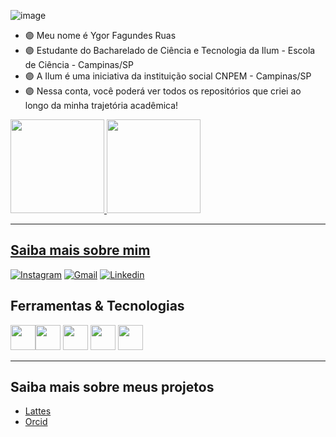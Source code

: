 ![image](https://github.com/YgorRuas/YgorRuas/assets/106711102/ac0fb053-c10b-4dbd-a5d5-5316a5a29005)

- 🟣 Meu nome é Ygor Fagundes Ruas
- 🟣 Estudante do Bacharelado de Ciência e Tecnologia da Ilum - Escola de Ciência - Campinas/SP
- 🟣 A Ilum é uma iniciativa da instituição social CNPEM - Campinas/SP
- 🟣 Nessa conta, você poderá ver todos os repositórios que criei ao longo da minha trajetória acadêmica!

<div> 
<a href="https://github.com/seu-usuário-aqui">
<img height="150em" src="https://github-readme-stats.vercel.app/api?username=YgorRuas&show_icons=true&theme=radical&include_all_commits=true&count_private=true"/>
<img height="150em" src="https://github-readme-stats.vercel.app/api/top-langs/?username=YgorRuas&layout=compact&langs_count=7&theme=radical"/>
</div> 

  
  <hr>

## Saiba mais sobre mim

[![Instagram](https://img.shields.io/badge/Instagram-E4405F?style=for-the-badge&logo=instagram&logoColor=white)](https://instagram.com/ygorruas?utm_source=qr&igshid=MzNlNGNkZWQ4Mg%3D%3D)
[![Gmail](https://img.shields.io/badge/Gmail-D14836?style=for-the-badge&logo=gmail&logoColor=white)](https://mail.google.com/mail/u/0/#inbox)
[![Linkedin](https://img.shields.io/badge/LinkedIn-0077B5?style=for-the-badge&logo=linkedin&logoColor=white)](ygor-ruas-768431276)

## Ferramentas & Tecnologias

<img src="https://cdn.jsdelivr.net/gh/devicons/devicon/icons/jupyter/jupyter-original-wordmark.svg" width="40" height="40"/><img src="https://cdn.jsdelivr.net/gh/devicons/devicon/icons/arduino/arduino-original-wordmark.svg" width="40" height="40"/>  <img src="https://cdn.jsdelivr.net/gh/devicons/devicon/icons/cplusplus/cplusplus-original.svg" width="40" height="40"/> 
<img src="https://cdn.jsdelivr.net/gh/devicons/devicon/icons/vscode/vscode-original-wordmark.svg" width="40" height="40"/>
<img src="https://cdn.jsdelivr.net/gh/devicons/devicon/icons/python/python-original-wordmark.svg" width="40" height="40"/> 

<hr>

## Saiba mais sobre meus projetos
- [Lattes](https://lattes.cnpq.br/8852869229454152)<br/>
- [Orcid](https://orcid.org/0009-0006-9149-9565)<br/>
